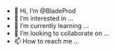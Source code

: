 - 👋 Hi, I’m @BladeProd
- 👀 I’m interested in ...
- 🌱 I’m currently learning ...
- 💞️ I’m looking to collaborate on ...
- 📫 How to reach me ...

<!---
BladeProd/BladeProd is a ✨ special ✨ repository because its `README.md` (this file) appears on your GitHub profile.
You can click the Preview link to take a look at your changes.
--->
